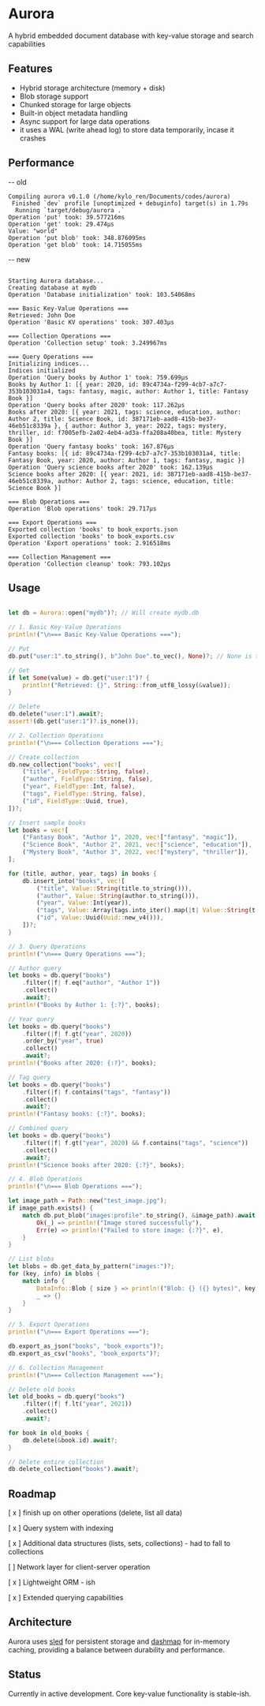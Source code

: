 # Aurora

A hybrid embedded document database with key-value storage and search capabilities


## Features

- Hybrid storage architecture (memory + disk)
- Blob storage support
- Chunked storage for large objects
- Built-in object metadata handling
- Async support for large data operations
- it uses a WAL (write ahead log) to store data temporarily, incase it crashes

## Performance

-- old
```shell
Compiling aurora v0.1.0 (/home/kylo_ren/Documents/codes/aurora)
 Finished `dev` profile [unoptimized + debuginfo] target(s) in 1.79s
  Running `target/debug/aurora .`
Operation 'put' took: 39.577216ms
Operation 'get' took: 29.474µs
Value: "world"
Operation 'put blob' took: 348.876095ms
Operation 'get blob' took: 14.715055ms
```

-- new
```shell

Starting Aurora database...
Creating database at mydb
Operation 'Database initialization' took: 103.54068ms

=== Basic Key-Value Operations ===
Retrieved: John Doe
Operation 'Basic KV operations' took: 307.403µs

=== Collection Operations ===
Operation 'Collection setup' took: 3.249967ms

=== Query Operations ===
Initializing indices...
Indices initialized
Operation 'Query books by Author 1' took: 759.699µs
Books by Author 1: [{ year: 2020, id: 89c4734a-f299-4cb7-a7c7-353b103031a4, tags: fantasy, magic, author: Author 1, title: Fantasy Book }]
Operation 'Query books after 2020' took: 117.262µs
Books after 2020: [{ year: 2021, tags: science, education, author: Author 2, title: Science Book, id: 387171eb-aad8-415b-be37-46eb51c8339a }, { author: Author 3, year: 2022, tags: mystery, thriller, id: f7005efb-2a02-4eb4-ad3a-ffa208a40bea, title: Mystery Book }]
Operation 'Query fantasy books' took: 167.876µs
Fantasy books: [{ id: 89c4734a-f299-4cb7-a7c7-353b103031a4, title: Fantasy Book, year: 2020, author: Author 1, tags: fantasy, magic }]
Operation 'Query science books after 2020' took: 162.139µs
Science books after 2020: [{ year: 2021, id: 387171eb-aad8-415b-be37-46eb51c8339a, author: Author 2, tags: science, education, title: Science Book }]

=== Blob Operations ===
Operation 'Blob operations' took: 29.717µs

=== Export Operations ===
Exported collection 'books' to book_exports.json
Exported collection 'books' to book_exports.csv
Operation 'Export operations' took: 2.916518ms

=== Collection Management ===
Operation 'Collection cleanup' took: 793.102µs
```

## Usage
```rust

let db = Aurora::open("mydb")?; // Will create mydb.db

// 1. Basic Key-Value Operations
println!("\n=== Basic Key-Value Operations ===");

// Put
db.put("user:1".to_string(), b"John Doe".to_vec(), None)?; // None is the time to live

// Get
if let Some(value) = db.get("user:1")? {
    println!("Retrieved: {}", String::from_utf8_lossy(&value));
}

// Delete
db.delete("user:1").await?;
assert!(db.get("user:1")?.is_none());

// 2. Collection Operations
println!("\n=== Collection Operations ===");

// Create collection
db.new_collection("books", vec![
    ("title", FieldType::String, false),
    ("author", FieldType::String, false),
    ("year", FieldType::Int, false),
    ("tags", FieldType::String, false),
    ("id", FieldType::Uuid, true),
])?;

// Insert sample books
let books = vec![
    ("Fantasy Book", "Author 1", 2020, vec!["fantasy", "magic"]),
    ("Science Book", "Author 2", 2021, vec!["science", "education"]),
    ("Mystery Book", "Author 3", 2022, vec!["mystery", "thriller"]),
];

for (title, author, year, tags) in books {
    db.insert_into("books", vec![
        ("title", Value::String(title.to_string())),
        ("author", Value::String(author.to_string())),
        ("year", Value::Int(year)),
        ("tags", Value::Array(tags.into_iter().map(|t| Value::String(t.to_string())).collect())),
        ("id", Value::Uuid(Uuid::new_v4())),
    ])?;
}

// 3. Query Operations
println!("\n=== Query Operations ===");

// Author query
let books = db.query("books")
    .filter(|f| f.eq("author", "Author 1"))
    .collect()
    .await?;
println!("Books by Author 1: {:?}", books);

// Year query
let books = db.query("books")
    .filter(|f| f.gt("year", 2020))
    .order_by("year", true)
    .collect()
    .await?;
println!("Books after 2020: {:?}", books);

// Tag query
let books = db.query("books")
    .filter(|f| f.contains("tags", "fantasy"))
    .collect()
    .await?;
println!("Fantasy books: {:?}", books);

// Combined query
let books = db.query("books")
    .filter(|f| f.gt("year", 2020) && f.contains("tags", "science"))
    .collect()
    .await?;
println!("Science books after 2020: {:?}", books);

// 4. Blob Operations
println!("\n=== Blob Operations ===");

let image_path = Path::new("test_image.jpg");
if image_path.exists() {
    match db.put_blob("images:profile".to_string(), &image_path).await {
        Ok(_) => println!("Image stored successfully"),
        Err(e) => println!("Failed to store image: {:?}", e),
    }
}

// List blobs
let blobs = db.get_data_by_pattern("images:")?;
for (key, info) in blobs {
    match info {
        DataInfo::Blob { size } => println!("Blob: {} ({} bytes)", key, size),
        _ => {}
    }
}

// 5. Export Operations
println!("\n=== Export Operations ===");

db.export_as_json("books", "book_exports")?;
db.export_as_csv("books", "book_exports")?;

// 6. Collection Management
println!("\n=== Collection Management ===");

// Delete old books
let old_books = db.query("books")
    .filter(|f| f.lt("year", 2021))
    .collect()
    .await?;

for book in old_books {
    db.delete(&book.id).await?;
}

// Delete entire collection
db.delete_collection("books").await?;

```

## Roadmap

[ x ] finish up on other operations (delete, list all data)

[ x ] Query system with indexing

[ x ] Additional data structures (lists, sets, collections) - had to fall to collections

[ ] Network layer for client-server operation

[ x ] Lightweight ORM - ish

[ x ] Extended querying capabilities

## Architecture

Aurora uses [sled](https://github.com/spacejam/sled) for persistent storage and [dashmap](https://github.com/xacrimon/dashmap) for in-memory caching, providing a balance between durability and performance.

## Status

Currently in active development. Core key-value functionality is stable-ish.
